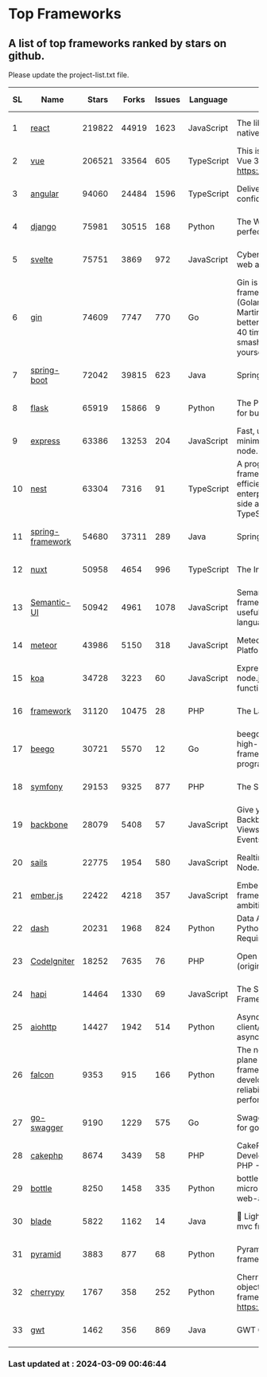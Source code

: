 # Top Frameworks
## A list of top frameworks ranked by stars on github.  
Please update the project-list.txt file.

| SL| Name  | Stars| Forks| Issues | Language | Description | Last Commit |
| --| ------| -----| ---- | ------ | -------- | ----------- | ----------- |
| 1 | [react](https://github.com/facebook/react) | 219822 | 44919 | 1623 | JavaScript | The library for web and native user interfaces. | 2024-03-09 00:14:09 |
| 2 | [vue](https://github.com/vuejs/vue) | 206521 | 33564 | 605 | TypeScript | This is the repo for Vue 2. For Vue 3, go to https://github.com/vuejs/core | 2023-12-31 13:23:55 |
| 3 | [angular](https://github.com/angular/angular) | 94060 | 24484 | 1596 | TypeScript | Deliver web apps with confidence 🚀 | 2024-03-08 13:57:15 |
| 4 | [django](https://github.com/django/django) | 75981 | 30515 | 168 | Python | The Web framework for perfectionists with deadlines. | 2024-03-08 10:09:54 |
| 5 | [svelte](https://github.com/sveltejs/svelte) | 75751 | 3869 | 972 | JavaScript | Cybernetically enhanced web apps | 2024-03-08 16:31:46 |
| 6 | [gin](https://github.com/gin-gonic/gin) | 74609 | 7747 | 770 | Go | Gin is a HTTP web framework written in Go (Golang). It features a Martini-like API with much better performance -- up to 40 times faster. If you need smashing performance, get yourself some Gin. | 2024-03-08 07:56:00 |
| 7 | [spring-boot](https://github.com/spring-projects/spring-boot) | 72042 | 39815 | 623 | Java | Spring Boot | 2024-03-07 13:14:24 |
| 8 | [flask](https://github.com/pallets/flask) | 65919 | 15866 | 9 | Python | The Python micro framework for building web applications. | 2024-02-12 20:50:45 |
| 9 | [express](https://github.com/expressjs/express) | 63386 | 13253 | 204 | JavaScript | Fast, unopinionated, minimalist web framework for node. | 2024-02-26 19:20:53 |
| 10 | [nest](https://github.com/nestjs/nest) | 63304 | 7316 | 91 | TypeScript | A progressive Node.js framework for building efficient, scalable, and enterprise-grade server-side applications with TypeScript/JavaScript 🚀 | 2024-03-08 07:13:01 |
| 11 | [spring-framework](https://github.com/spring-projects/spring-framework) | 54680 | 37311 | 289 | Java | Spring Framework | 2024-03-08 18:51:05 |
| 12 | [nuxt](https://github.com/nuxt/nuxt) | 50958 | 4654 | 996 | TypeScript | The Intuitive Vue Framework. | 2024-03-08 23:03:01 |
| 13 | [Semantic-UI](https://github.com/Semantic-Org/Semantic-UI) | 50942 | 4961 | 1078 | JavaScript | Semantic is a UI component framework based around useful principles from natural language. | 2023-01-11 17:05:32 |
| 14 | [meteor](https://github.com/meteor/meteor) | 43986 | 5150 | 318 | JavaScript | Meteor, the JavaScript App Platform | 2024-03-01 19:13:28 |
| 15 | [koa](https://github.com/koajs/koa) | 34728 | 3223 | 60 | JavaScript | Expressive middleware for node.js using ES2017 async functions | 2024-01-17 02:02:10 |
| 16 | [framework](https://github.com/laravel/framework) | 31120 | 10475 | 28 | PHP | The Laravel Framework. | 2024-03-08 20:46:22 |
| 17 | [beego](https://github.com/beego/beego) | 30721 | 5570 | 12 | Go | beego is an open-source, high-performance web framework for the Go programming language. | 2024-03-07 07:08:53 |
| 18 | [symfony](https://github.com/symfony/symfony) | 29153 | 9325 | 877 | PHP | The Symfony PHP framework | 2024-03-08 07:05:51 |
| 19 | [backbone](https://github.com/jashkenas/backbone) | 28079 | 5408 | 57 | JavaScript | Give your JS App some Backbone with Models, Views, Collections, and Events | 2024-03-06 23:22:47 |
| 20 | [sails](https://github.com/balderdashy/sails) | 22775 | 1954 | 580 | JavaScript | Realtime MVC Framework for Node.js | 2024-02-01 21:05:31 |
| 21 | [ember.js](https://github.com/emberjs/ember.js) | 22422 | 4218 | 357 | JavaScript | Ember.js - A JavaScript framework for creating ambitious web applications | 2024-03-04 23:27:43 |
| 22 | [dash](https://github.com/plotly/dash) | 20231 | 1968 | 824 | Python | Data Apps & Dashboards for Python. No JavaScript Required. | 2024-03-08 14:23:14 |
| 23 | [CodeIgniter](https://github.com/bcit-ci/CodeIgniter) | 18252 | 7635 | 76 | PHP | Open Source PHP Framework (originally from EllisLab) | 2024-02-10 21:52:04 |
| 24 | [hapi](https://github.com/hapijs/hapi) | 14464 | 1330 | 69 | JavaScript | The Simple, Secure Framework Developers Trust | 2024-01-29 15:47:50 |
| 25 | [aiohttp](https://github.com/aio-libs/aiohttp) | 14427 | 1942 | 514 | Python | Asynchronous HTTP client/server framework for asyncio and Python | 2024-03-08 23:23:05 |
| 26 | [falcon](https://github.com/falconry/falcon) | 9353 | 915 | 166 | Python | The no-magic web data plane API and microservices framework for Python developers, with a focus on reliability, correctness, and performance at scale. | 2024-03-02 13:22:28 |
| 27 | [go-swagger](https://github.com/go-swagger/go-swagger) | 9190 | 1229 | 575 | Go | Swagger 2.0 implementation for go | 2024-03-06 06:20:09 |
| 28 | [cakephp](https://github.com/cakephp/cakephp) | 8674 | 3439 | 58 | PHP | CakePHP: The Rapid Development Framework for PHP - Official Repository | 2024-03-08 03:00:31 |
| 29 | [bottle](https://github.com/bottlepy/bottle) | 8250 | 1458 | 335 | Python | bottle.py is a fast and simple micro-framework for python web-applications. | 2024-01-03 22:31:48 |
| 30 | [blade](https://github.com/lets-blade/blade) | 5822 | 1162 | 14 | Java | :rocket: Lightning fast and elegant mvc framework for Java8 | 2023-06-16 05:18:49 |
| 31 | [pyramid](https://github.com/Pylons/pyramid) | 3883 | 877 | 68 | Python | Pyramid - A Python web framework | 2024-03-03 23:38:59 |
| 32 | [cherrypy](https://github.com/cherrypy/cherrypy) | 1767 | 358 | 252 | Python | CherryPy is a pythonic, object-oriented HTTP framework.      https://cherrypy.dev | 2024-02-25 03:28:13 |
| 33 | [gwt](https://github.com/gwtproject/gwt) | 1462 | 356 | 869 | Java | GWT Open Source Project | 2024-02-14 15:40:02 |

### Last updated at : 2024-03-09 00:46:44

